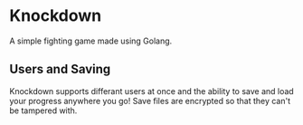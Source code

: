 # Knockdown
A simple fighting game made using Golang.

## Users and Saving
Knockdown supports differant users at once and the ability to save and load your progress anywhere you go! Save files are encrypted so that they can't be tampered with.